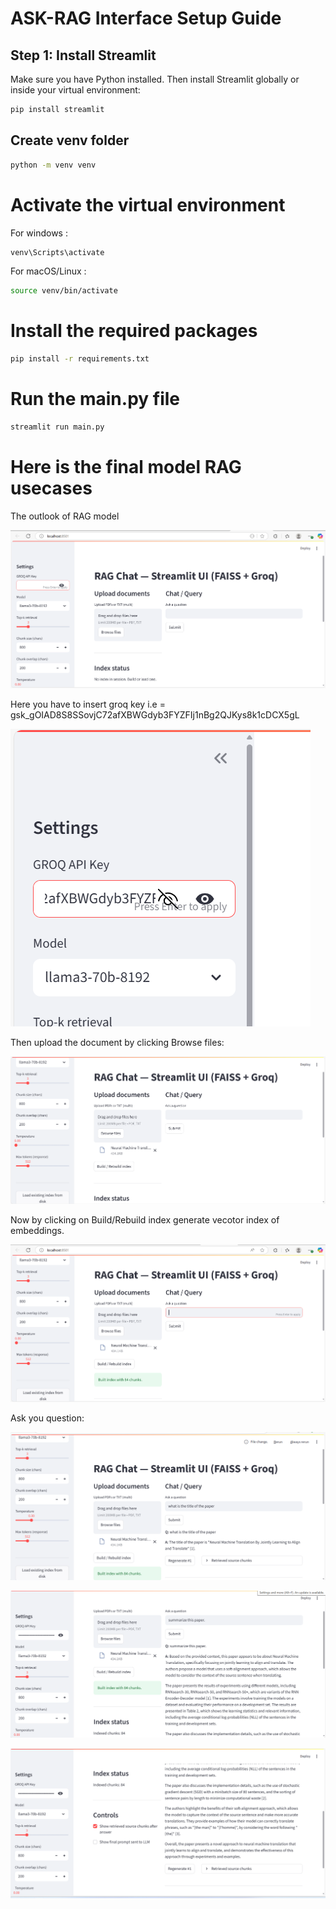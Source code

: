# ASK-RAG Interface Setup Guide  

## Step 1: Install Streamlit  

Make sure you have Python installed. Then install Streamlit globally or inside your virtual environment:  
``` bash  
pip install streamlit
```

## Create venv folder 
``` bash
python -m venv venv
```

# Activate the virtual environment
For windows :
``` bash
venv\Scripts\activate  
```
For macOS/Linux :  
``` bash
source venv/bin/activate  
```
# Install the required packages
``` bash
pip install -r requirements.txt  
```
# Run the main.py file  
``` bash
streamlit run main.py  
```
# Here is the final model RAG usecases  

The outlook of RAG model   

![](https://github.com/parvesh-rana/rag_/blob/main/images/Screenshot%202025-08-12%20075727.png)  

Here you have to insert groq key i.e = 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   

![](https://github.com/parvesh-rana/rag_/blob/main/images/Screenshot%202025-08-12%20075759.png)  

Then upload the document by clicking Browse files:   

![](https://github.com/parvesh-rana/rag_/blob/main/images/Screenshot%202025-08-12%20080625.png)  

Now by clicking on Build/Rebuild index generate vecotor index of embeddings.   

![](https://github.com/parvesh-rana/rag_/blob/main/images/Screenshot%202025-08-12%20080725.png)  

Ask you question:   

![](https://github.com/parvesh-rana/rag_/blob/main/images/Screenshot%202025-08-12%20081307.png)  


![](https://github.com/parvesh-rana/rag_/blob/main/images/Screenshot%202025-08-12%20084429.png)  

![](https://github.com/parvesh-rana/rag_/blob/main/images/Screenshot%202025-08-12%20084448.png)


